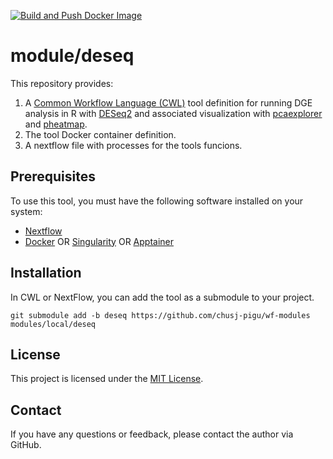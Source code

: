 [![Build and Push Docker Image](https://github.com/bwbioinfo/modules/actions/workflows/build-and-push.yml/badge.svg?query=branch%3Atemplate)](https://github.com/bwbioinfo/modules/actions/workflows/build-and-push.yml?query=branch%3Atemplate)

# module/deseq

This repository provides:
1. A [Common Workflow Language (CWL)](https://www.commonwl.org/) tool definition for running DGE analysis in R with [DESeq2](https://bioconductor.org/packages/release/bioc/html/DESeq2.html) and associated visualization with [pcaexplorer](https://www.bioconductor.org/packages/release/bioc/html/pcaExplorer.html) and [pheatmap](https://www.rdocumentation.org/packages/pheatmap/versions/1.0.12/topics/pheatmap). 
2. The tool Docker container definition.
3. A nextflow file with processes for the tools funcions.

## Prerequisites

To use this tool, you must have the following software installed on your system:

-   [Nextflow](https://www.nextflow.io/)
-   [Docker](https://www.docker.com/) OR [Singularity](https://sylabs.io/singularity/) OR [Apptainer](https://apptainer.org/)

## Installation

In CWL or NextFlow, you can add the tool as a submodule to your project.

```
git submodule add -b deseq https://github.com/chusj-pigu/wf-modules modules/local/deseq
```

## License

This project is licensed under the [MIT License](https://github.com/bwbioinfo/modkit-docker-cwl/blob/main/LICENSE).

## Contact

If you have any questions or feedback, please contact the author via GitHub.

